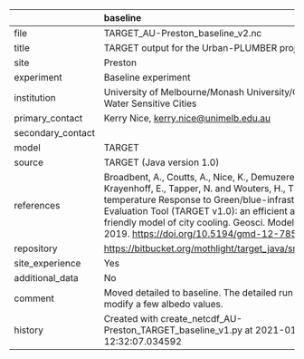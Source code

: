|                   | baseline                                                                                                                                                                                                                                                                                                        |
|:------------------|:----------------------------------------------------------------------------------------------------------------------------------------------------------------------------------------------------------------------------------------------------------------------------------------------------------------|
| file              | TARGET_AU-Preston_baseline_v2.nc                                                                                                                                                                                                                                                                                |
| title             | TARGET output for the Urban-PLUMBER project                                                                                                                                                                                                                                                                     |
| site              | Preston                                                                                                                                                                                                                                                                                                         |
| experiment        | Baseline experiment                                                                                                                                                                                                                                                                                             |
| institution       | University of Melbourne/Monash University/CRC For Water Sensitive Cities                                                                                                                                                                                                                                        |
| primary_contact   | Kerry Nice, kerry.nice@unimelb.edu.au                                                                                                                                                                                                                                                                           |
| secondary_contact |                                                                                                                                                                                                                                                                                                                 |
| model             | TARGET                                                                                                                                                                                                                                                                                                          |
| source            | TARGET (Java version 1.0)                                                                                                                                                                                                                                                                                       |
| references        | Broadbent, A., Coutts, A., Nice, K., Demuzere, M., Krayenhoff, E., Tapper, N. and Wouters, H., The Air-temperature Response to Green/blue-infrastructure Evaluation Tool (TARGET v1.0): an efficient and user-friendly model of city cooling. Geosci. Model Dev., 2019. https://doi.org/10.5194/gmd-12-785-2019 |
| repository        | https://bitbucket.org/mothlight/target_java/src/master/                                                                                                                                                                                                                                                         |
| site_experience   | Yes                                                                                                                                                                                                                                                                                                             |
| additional_data   | No                                                                                                                                                                                                                                                                                                              |
| comment           | Moved detailed to baseline. The detailed run will modify a few albedo values.                                                                                                                                                                                                                                   |
| history           | Created with create_netcdf_AU-Preston_TARGET_baseline_v1.py at 2021-01-22 12:32:07.034592                                                                                                                                                                                                                       |
